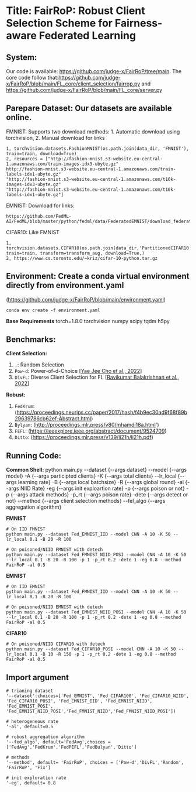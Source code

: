 # Title: FairRoP: Robust Client Selection Scheme for Fairness-aware Federated Learning

## System: 
Our code is available: https://github.com/judge-x/FairRoP/tree/main. 
The core code follow that:https://github.com/judge-x/FairRoP/blob/main/FL_core/client_selection/fairrop.py and https://github.com/judge-x/FairRoP/blob/main/FL_core/server.py

## Parepare Dataset: Our datasets are available online.
FMNIST: Supports two download methods: 1. Automatic download using torchvision, 2. Manual download for links
```
1, torchvision.datasets.FashionMNIST(os.path.join(data_dir, 'FMNIST'), train=train, download=True)
2, resources = ["http://fashion-mnist.s3-website.eu-central-1.amazonaws.com/train-images-idx3-ubyte.gz"
http://fashion-mnist.s3-website.eu-central-1.amazonaws.com/train-labels-idx1-ubyte.gz"
"http://fashion-mnist.s3-website.eu-central-1.amazonaws.com/t10k-images-idx3-ubyte.gz"
"http://fashion-mnist.s3-website.eu-central-1.amazonaws.com/t10k-labels-idx1-ubyte.gz"]
```
EMNIST: Download for links:
```
https://github.com/FedML-AI/FedML/blob/master/python/fedml/data/FederatedEMNIST/download_federatedEMNIST.sh
```
CIFAR10: Like FMNIST
```
1, torchvision.datasets.CIFAR10(os.path.join(data_dir,'PartitionedCIFAR10'), train=train, transform=transform_aug, download=True,)
2, https://www.cs.toronto.edu/~kriz/cifar-10-python.tar.gz
```

## Environment: Create a conda virtual environment directly from environment.yaml
(https://github.com/judge-x/FairRoP/blob/main/environment.yaml)
```
conda env create -f environment.yaml
```
**Base Requirements**
torch=1.8.0
torchvision
numpy
scipy
tqdm
h5py

## Benchmarks:
**Client Selection:**
1. ```,```: Random Selection
2. ```Pow-d```: Power-of-d-Choice [[Yae Jee Cho et al., 2022](https://arxiv.org/pdf/2010.01243.pdf)]
3. ```DivFL```: Diverse Client Selection for FL [[Ravikumar Balakrishnan et al., 2022](https://openreview.net/pdf?id=nwKXyFvaUm)]

**Robust:**
 1. ```FedKrum```: (https://proceedings.neurips.cc/paper/2017/hash/f4b9ec30ad9f68f89b29639786cb62ef-Abstract.html)
 2. ```Bylyan```: (http://proceedings.mlr.press/v80/mhamdi18a.html')
 3. ```FEFL```: (https://ieeexplore.ieee.org/abstract/document/9524709)
 4. ```Ditto```: (https://proceedings.mlr.press/v139/li21h/li21h.pdf)

## Running Code:
**Common Shell:**
python main.py --dataset {--args dataset} --model {--args model} -A {--args participted clients} -K {--args total clients} --lr_local {--args learning rate} -B {--args local batchsize} -R {--args global round} -al {--args NIID Rate} -eg {--args init exploartion rate} -p {--args poison or not} -p {--args attack methods} -p_rt {--args poison rate} -dete {--args detect or not} --method {--args client selection methods} --fel_algo {--args aggregation algorithm}

**FMNIST**
```
# On IID FMNIST
python main.py --dataset Fed_EMNIST_IID --model CNN -A 10 -K 50 --lr_local 0.1 -B 20 -R 100

# On poisoned/NIID FMNIST with detech
python main.py --dataset Fed_FMNIST_NIID_POSI --model CNN -A 10 -K 50 --lr_local 0.1 -B 20 -R 100 -p 1 -p_rt 0.2 -dete 1 -eg 0.8 --method FairRoP -al 0.5
```

**EMNIST**
```
# On IID EMNIST
python main.py --dataset Fed_FMNIST_IID --model CNN -A 10 -K 50 --lr_local 0.1 -B 20 -R 100

# On poisoned/NIID EMNIST with detech
python main.py --dataset Fed_EMNIST_NIID_POSI --model CNN -A 10 -K 50 --lr_local 0.1 -B 20 -R 100 -p 1 -p_rt 0.2 -dete 1 -eg 0.8 --method FairRoP -al 0.5
```

**CIFAR10**
```
# On poisoned/NIID CIFAR10 with detech
python main.py --dataset Fed_CIFAR10_POSI --model CNN -A 10 -K 50 --lr_local 0.1 -B 10 -R 150 -p 1 -p_rt 0.2 -dete 1 -eg 0.8 --method FairRoP -al 0.5
```

## Import argument
```
# trianing dataset
'--dataset':choices=['Fed_EMNIST', 'Fed_CIFAR100', 'Fed_CIFAR10_NIID', 'Fed_CIFAR10_POSI', 'Fed_EMNIST_IID', 'Fed_EMNIST_NIID', 'Fed_EMNIST_POSI', 'Fed_EMNIST_NIID_POSI','Fed_FMNIST_NIID','Fed_FMNIST_NIID_POSI']) 

# heterogeneous rate
'-al', default=0.5

# robust aggregation algorithm
'--fed_algo', default='FedAvg',choices = ['FedAvg','FedKrum','FedPEFL','FedBulyan','Ditto']

# methods
'--method', default= 'FairRoP', choices = ['Pow-d','DivFL','Random', 'FairRoP', 'Fix']

# init exploration rate
'-eg', default= 0.8
```

